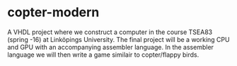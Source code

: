 # copter-modern

A VHDL project where we construct a computer in the course TSEA83 (spring -16) at Linköpings University. The final project will be a working CPU and GPU with an accompanying assembler language. In the assembler language we will then write a game similair to copter/flappy birds.